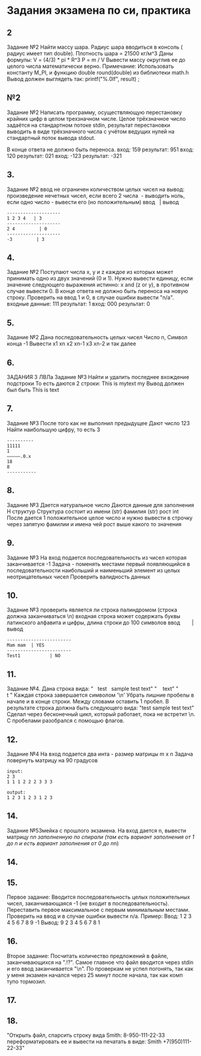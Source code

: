 # Задания экзамена по си, практика

## 2

Задание №2
Найти массу шара. Радиус шара вводиться в консоль ( радиус имеет тип double).
Плотность шара = 21500 кг/м^3
Даны формулы:
V = (4/3) * pi * R^3
P = m / V
Вывести массу округлив ее до целого числа математически верно.
Примечание:
Использовать константу M_PI, и функцию double round(double) из библиотеки math.h
Вывод должен выглядеть так:
printf("%.0lf", result) ;


## №2

Задание №2
Написать программу, осуществляющую перестановку крайних цифр в целом трехзначном
числе. Целое трёхзначное число задаётся на стандартном потоке stdin, результат
перестановки выводить в виде трёхзначного числа с учётом ведущих нулей на
стандартный поток вывода stdout.

В конце ответа не должно быть переноса.
вход: 159 результат: 951
вход: 120 результат: 021
вход: -123 результат: -321


## 3.
Задание №2
ввод не ограничен количеством целых чисел
на вывод: произведение нечетных чисел, если всего 2 числа  -
выводить ноль, если одно число - вывести его (но положительным)
ввод 	  | вывод
```
--------------------
1 2 3 4   | 3
--------------------
2 4         | 0
--------------------
-3    	   | 3
```

## 4.


Задание №2
Поступают числа x, y и z каждое из которых может принимать одно из двух значений
(0 и 1). Нужно вывести единицу, если значение следующего выражения истинно: x
and (z or y), в противном случае вывести 0. В конце ответа не должно быть
переноса на новую строку. Проверить на ввод 1 и 0, в случае ошибки вывести
"n/a". входные данные: 111 результат: 1 вход: 000 результат: 0



## 5.

Задание №2
Дана последовательность целых чисел Число n, Символ конца -1
Вывести x1 xn x2 xn-1 x3 xn-2 и так далее

## 6.

ЗАДАНИЯ 3 ЛВЛа
Задание №3
Найти и удалить последнее вхождение подстроки
То есть даются 2 строки:
This is mytext
my
Вывод должен был быть
This is text


## 7.
Задание №3 После того как не выполнил предыдущее
Дают число 123
Найти наибольшую цифру, то есть 3
```
----------
11111
1
—————.0.x
18
8
-----------
```

## 8.

Задание №3
Дается натуральное число Даются данные для заполнения Н структур
Структура состоит из имени (str) фамилия (str) рост int
После дается 1 положительное целое число и нужно вывести в строчку через запятую
фамилии и имена чей рост выше какого то значения


## 9.

Задание №3
На вход подается последовательность из чисел которая заканчивается -1
Задача - поменять местами первый появляющийся в последовательности наибольший и
наименьший элемент из целых неотрицательных чисел Проверить валидность данных


## 10.

Задание №3
проверить является ли строка палиндромом (строка должна заканчиваться \n)
входная строка может содержать буквы латинского алфавита и цифры, длина строки
до 100 символов ввод        	| вывод
```
------------------------
Mam mam  | YES
------------------------
Test1       	| NO
```

## 11.

Задание №4.
Дана строка вида:
"   test   sample test	text"
"    	text"
"            	t 	"
Каждая строка завершается символом '\n'
Убрать лишние пробелы в начале и в конце строки. Между словами оставить 1
пробел. В результате строка должна быть следующего вида: "test sample test text"
Сделал через бесконечный цикл, который работает, пока не встретит \n. С
пробелами разобрался с помощью флагов.



## 12.

Задание №4
На вход подается два инта - размер матрицы m x n
Задача повернуть матрицу на 90 градусов
```
input:
2 3
1 1 1 2 2 2 3 3 3

output:
1 2 3 1 2 3 1 2 3
```

## 14.

Задание №5Змейка с прошлого экзамена.
На вход дается n, вывести матрицу n*n заполненную по спирали
(там есть вариант заполнения от 1 до n
и есть вариант заполнения от 0 до n*n)

## 14.


## 15.

Первое задание: Вводится последовательность целых положительных чисел,
заканчивающаяся -1 (не входит в последовательность). Переставить первое
максимальное с первым минимальным местами. Проверить на ввод и в случае ошибки
вывести n/a.
Пример: 
Ввод: 1 2 3 4 5 6 7 8 9 -1 
Вывод: 9 2 3 4 5 6 7 8 1



## 16.


Второе задание: Посчитать количество предложений в файле, заканчивающихся на
".!?". Самое главное что файл вводится через stdin и его ввод заканчивается
"\n". По проверкам не успел погонять, так как у меня экзамен начался через 25
минут после начала, так как комп тупо тормозил.


## 17.


## 18.

"Открыть файл, спарсить строку вида Smith: 8-950-111-22-33 переформатировать ее
и вывести на печатать в виде: Smith +7(950)111-22-33"

